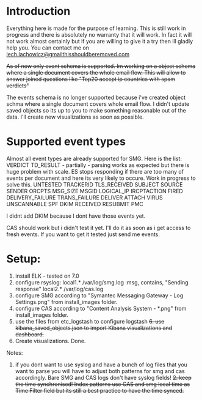 # Introduction
Everything here is made for the purpose of learning. This is still work in progress and there is absolutely no warranty that it will work. In fact it will not work almost certainly but if you are willing to give it a try then ill gladly help you.
You can contact me on lech.lachowicz@gmailthisshouldberemoved.com

~~As of now only event schema is supported. Im working on a object schema where a single document covers the whole email flow. This will allow to answer joined questions like "Top20 accept ip countries with spam verdicts"~~

The events schema is no longer supported because i've created object schma where a single document covers whole email flow. I didn't update saved objects so its up to you to make something reasonable out of the data. I'll create new visualizations as soon as possible.

# Supported event types
Almost all event types are already supported for SMG. Here is the list:
VERDICT
TD_RESULT - partially - parsing works as expected but there is huge problem with scale. ES stops responding if there are too many of events per document and here its very likely to occure. Work in progress to solve this.
UNTESTED
TRACKERID
TLS_RECEIVED
SUBJECT
SOURCE
SENDER
ORCPTS
MSG_SIZE
MSGID
LOGICAL_IP
IRCPTACTION
FIRED
DELIVERY_FAILURE
TRANS_FAILURE
DELIVER
ATTACH
VIRUS
UNSCANNABLE
SPF
DKIM
RECEIVED
RESUBMIT
PMC

I didnt add DKIM because I dont have those events yet.

CAS should work but i didn't test it yet. I'll do it as soon as i get access to fresh events. If you want to get it tested just send me events.

# Setup:
1. install ELK - tested on 7.0
2. configure rsyslog:
local1.*                                                /var/log/smg.log
:msg, contains, "Sending response"
local2.*                                                /var/log/cas.log
3. configure SMG according to "Symantec Messaging Gateway - Log Settings.png" from install_images folder.
4. configure CAS according to "Content Analysis System - *.png" from install_images folder.
5. use the files from etc_logstash to configure logstash
~~6. use kibana_saved_objects.json to import Kibana visualizations and dashboard.~~
6. Create visualizations.
Done.

Notes:
1. if you dont want to use syslog and have a bunch of log files that you want to parse you will have to adjust both patterns for smg and cas accordingly. Bare SMG and CAS logs don't have syslog fields!
~~2. keep the time synchronised! Index patterns use CAS and smg local time as Time Filter field but its still a best practice to have the time synced.~~






